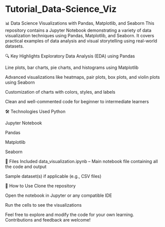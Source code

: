 # Tutorial_Data-Science_Viz
📊 Data Science Visualizations with Pandas, Matplotlib, and Seaborn
This repository contains a Jupyter Notebook demonstrating a variety of data visualization techniques using Pandas, Matplotlib, and Seaborn. It covers practical examples of data analysis and visual storytelling using real-world datasets.

🔍 Key Highlights
Exploratory Data Analysis (EDA) using Pandas

Line plots, bar charts, pie charts, and histograms using Matplotlib

Advanced visualizations like heatmaps, pair plots, box plots, and violin plots using Seaborn

Customization of charts with colors, styles, and labels

Clean and well-commented code for beginner to intermediate learners

🛠️ Technologies Used
Python

Jupyter Notebook

Pandas

Matplotlib

Seaborn

📁 Files Included
data_visualization.ipynb – Main notebook file containing all the code and output

Sample dataset(s) if applicable (e.g., CSV files)

🚀 How to Use
Clone the repository

Open the notebook in Jupyter or any compatible IDE

Run the cells to see the visualizations

Feel free to explore and modify the code for your own learning. Contributions and feedback are welcome!


